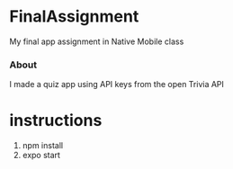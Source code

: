 # FinalAssignment
My final app assignment in Native Mobile class

### About ###
I made a quiz app using API keys from the open Trivia API

# instructions #
1. npm install
2. expo start
